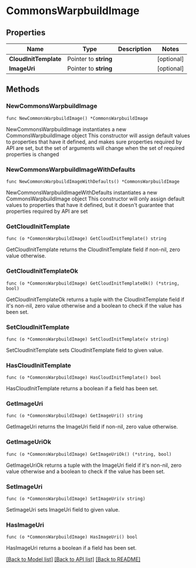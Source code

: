 # CommonsWarpbuildImage

## Properties

Name | Type | Description | Notes
------------ | ------------- | ------------- | -------------
**CloudInitTemplate** | Pointer to **string** |  | [optional] 
**ImageUri** | Pointer to **string** |  | [optional] 

## Methods

### NewCommonsWarpbuildImage

`func NewCommonsWarpbuildImage() *CommonsWarpbuildImage`

NewCommonsWarpbuildImage instantiates a new CommonsWarpbuildImage object
This constructor will assign default values to properties that have it defined,
and makes sure properties required by API are set, but the set of arguments
will change when the set of required properties is changed

### NewCommonsWarpbuildImageWithDefaults

`func NewCommonsWarpbuildImageWithDefaults() *CommonsWarpbuildImage`

NewCommonsWarpbuildImageWithDefaults instantiates a new CommonsWarpbuildImage object
This constructor will only assign default values to properties that have it defined,
but it doesn't guarantee that properties required by API are set

### GetCloudInitTemplate

`func (o *CommonsWarpbuildImage) GetCloudInitTemplate() string`

GetCloudInitTemplate returns the CloudInitTemplate field if non-nil, zero value otherwise.

### GetCloudInitTemplateOk

`func (o *CommonsWarpbuildImage) GetCloudInitTemplateOk() (*string, bool)`

GetCloudInitTemplateOk returns a tuple with the CloudInitTemplate field if it's non-nil, zero value otherwise
and a boolean to check if the value has been set.

### SetCloudInitTemplate

`func (o *CommonsWarpbuildImage) SetCloudInitTemplate(v string)`

SetCloudInitTemplate sets CloudInitTemplate field to given value.

### HasCloudInitTemplate

`func (o *CommonsWarpbuildImage) HasCloudInitTemplate() bool`

HasCloudInitTemplate returns a boolean if a field has been set.

### GetImageUri

`func (o *CommonsWarpbuildImage) GetImageUri() string`

GetImageUri returns the ImageUri field if non-nil, zero value otherwise.

### GetImageUriOk

`func (o *CommonsWarpbuildImage) GetImageUriOk() (*string, bool)`

GetImageUriOk returns a tuple with the ImageUri field if it's non-nil, zero value otherwise
and a boolean to check if the value has been set.

### SetImageUri

`func (o *CommonsWarpbuildImage) SetImageUri(v string)`

SetImageUri sets ImageUri field to given value.

### HasImageUri

`func (o *CommonsWarpbuildImage) HasImageUri() bool`

HasImageUri returns a boolean if a field has been set.


[[Back to Model list]](../README.md#documentation-for-models) [[Back to API list]](../README.md#documentation-for-api-endpoints) [[Back to README]](../README.md)


